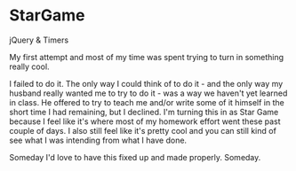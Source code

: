 # StarGame
jQuery &amp; Timers

My first attempt and most of my time was spent trying to turn in something really cool.

I failed to do it. The only way I could think of to do it - and the only way my husband really wanted me to try to do it - was a way we haven't yet learned in class. He offered to try to teach me and/or write some of it himself in the short time I had remaining, but I declined. I'm turning this in as Star Game because I feel like it's where most of my homework effort went these past couple of days. I also still feel like it's pretty cool and you can still kind of see what I was intending from what I have done.

Someday I'd love to have this fixed up and made properly. Someday.
